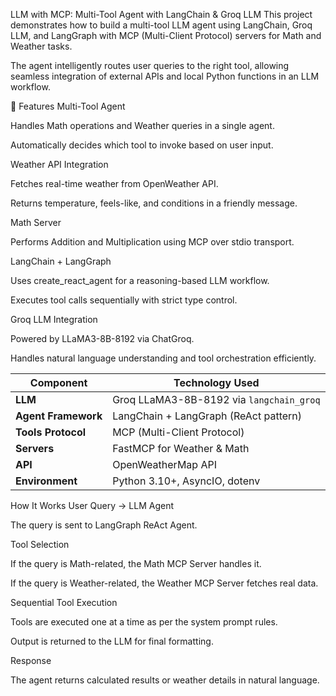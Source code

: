 LLM with MCP: Multi-Tool Agent with LangChain & Groq LLM
This project demonstrates how to build a multi-tool LLM agent using LangChain, Groq LLM, and LangGraph with MCP (Multi-Client Protocol) servers for Math and Weather tasks.

The agent intelligently routes user queries to the right tool, allowing seamless integration of external APIs and local Python functions in an LLM workflow.

🚀 Features
Multi-Tool Agent

Handles Math operations and Weather queries in a single agent.

Automatically decides which tool to invoke based on user input.

Weather API Integration

Fetches real-time weather from OpenWeather API.

Returns temperature, feels-like, and conditions in a friendly message.

Math Server

Performs Addition and Multiplication using MCP over stdio transport.

LangChain + LangGraph

Uses create_react_agent for a reasoning-based LLM workflow.

Executes tool calls sequentially with strict type control.

Groq LLM Integration

Powered by LLaMA3-8B-8192 via ChatGroq.

Handles natural language understanding and tool orchestration efficiently.

| Component           | Technology Used                          |
| ------------------- | ---------------------------------------- |
| **LLM**             | Groq LLaMA3-8B-8192 via `langchain_groq` |
| **Agent Framework** | LangChain + LangGraph (ReAct pattern)    |
| **Tools Protocol**  | MCP (Multi-Client Protocol)              |
| **Servers**         | FastMCP for Weather & Math               |
| **API**             | OpenWeatherMap API                       |
| **Environment**     | Python 3.10+, AsyncIO, dotenv            |

 How It Works
User Query → LLM Agent

The query is sent to LangGraph ReAct Agent.

Tool Selection

If the query is Math-related, the Math MCP Server handles it.

If the query is Weather-related, the Weather MCP Server fetches real data.

Sequential Tool Execution

Tools are executed one at a time as per the system prompt rules.

Output is returned to the LLM for final formatting.

Response

The agent returns calculated results or weather details in natural language.
